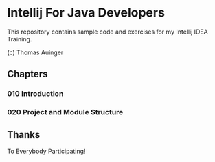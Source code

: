 # Intellij For Java Developers

This repository contains sample code and exercises for my Intellij IDEA Training.

(c) Thomas Auinger

## Chapters

### 010 Introduction

### 020 Project and Module Structure

## Thanks

To Everybody Participating!
